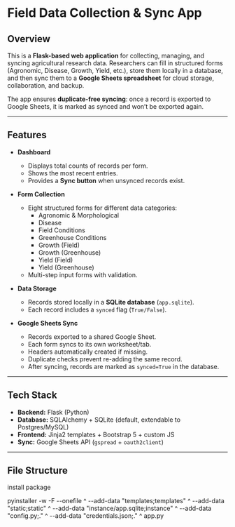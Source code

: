 # Field Data Collection & Sync App

## Overview

This is a **Flask-based web application** for collecting, managing, and syncing agricultural research data. Researchers can fill in structured forms (Agronomic, Disease, Growth, Yield, etc.), store them locally in a database, and then sync them to a **Google Sheets spreadsheet** for cloud storage, collaboration, and backup.

The app ensures **duplicate-free syncing**: once a record is exported to Google Sheets, it is marked as synced and won’t be exported again.

---

## Features

- **Dashboard**

  - Displays total counts of records per form.
  - Shows the most recent entries.
  - Provides a **Sync button** when unsynced records exist.

- **Form Collection**

  - Eight structured forms for different data categories:
    - Agronomic & Morphological
    - Disease
    - Field Conditions
    - Greenhouse Conditions
    - Growth (Field)
    - Growth (Greenhouse)
    - Yield (Field)
    - Yield (Greenhouse)
  - Multi-step input forms with validation.

- **Data Storage**

  - Records stored locally in a **SQLite database** (`app.sqlite`).
  - Each record includes a `synced` flag (`True/False`).

- **Google Sheets Sync**
  - Records exported to a shared Google Sheet.
  - Each form syncs to its own worksheet/tab.
  - Headers automatically created if missing.
  - Duplicate checks prevent re-adding the same record.
  - After syncing, records are marked as `synced=True` in the database.

---

## Tech Stack

- **Backend:** Flask (Python)
- **Database:** SQLAlchemy + SQLite (default, extendable to Postgres/MySQL)
- **Frontend:** Jinja2 templates + Bootstrap 5 + custom JS
- **Sync:** Google Sheets API (`gspread` + `oauth2client`)

---

## File Structure

install package

pyinstaller -w -F --onefile ^
--add-data "templates;templates" ^
--add-data "static;static" ^
--add-data "instance/app.sqlite;instance" ^
--add-data "config.py;." ^
--add-data "credentials.json;." ^
app.py
